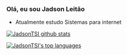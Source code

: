 ### Olá, eu sou Jadson Leitão

- Atualmente estudo Sistemas para internet
  
[![JadsonTSI github stats](https://github-readme-stats.vercel.app/api?username=JadsonTSI&theme=algolia&show_icons=true)](https://github.com/JadsonTSI/github-readme-stats)

[![JadsonTSI's top languages](https://github-readme-stats.vercel.app/api/top-langs/?username=JadsonTSI&theme=blue-green)](https://github.com/JadsonTSI/github-readme-stats)

